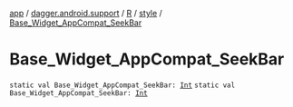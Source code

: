 [app](../../../index.md) / [dagger.android.support](../../index.md) / [R](../index.md) / [style](index.md) / [Base_Widget_AppCompat_SeekBar](./-base_-widget_-app-compat_-seek-bar.md)

# Base_Widget_AppCompat_SeekBar

`static val Base_Widget_AppCompat_SeekBar: `[`Int`](https://kotlinlang.org/api/latest/jvm/stdlib/kotlin/-int/index.html)
`static val Base_Widget_AppCompat_SeekBar: `[`Int`](https://kotlinlang.org/api/latest/jvm/stdlib/kotlin/-int/index.html)